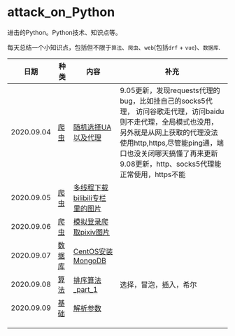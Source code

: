 # attack_on_Python
进击的Python。Python技术、知识点等。

每天总结一个小知识点，包括但不限于`算法`、`爬虫`、`web`(包括`drf` + `vue`)、`数据库`.

| 日期       | 种类                 | 内容                                                   | 补充                                                         |
| ---------- | -------------------- | ------------------------------------------------------ | ------------------------------------------------------------ |
| 2020.09.04 | [爬虫](./spider)     | [随机选择UA以及代理](./spider/random_ua_proxies.py)    | 9.05更新，发现requests代理的bug，比如挂自己的socks5代理， 访问谷歌走代理，访问baidu则不走代理，全局模式也没用，另外就是从网上获取的代理没法使用http,https,尽管能ping通，端口也没关闭哪天搞懂了再来更新<br />9.08更新，http、socks5代理能正常使用，https不能 |
| 2020.09.05 | [爬虫](./spider)     | [多线程下载bilibili专栏里的图片](./spider/bilibili.py) |                                                              |
| 2020.09.06 | [爬虫](./spider)     | [模拟登录爬取pixiv图片](./spider/pixiv.py)             |                                                              |
| 2020.09.07 | [数据库](./database) | [CentOS安装MongoDB](./database/CentOS安装MongoDB.md)   |                                                              |
| 2020.09.08 | [算法](./algorithm)  | [排序算法_part_1](./algorithm/sort_part_1.py)          | 选择，冒泡，插入，希尔                                       |
| 2020.09.09 | [基础](./base)       | [解析参数](./base/parse.py)                            |                                                              |
|            |                      |                                                        |                                                              |
|            |                      |                                                        |                                                              |
|            |                      |                                                        |                                                              |

